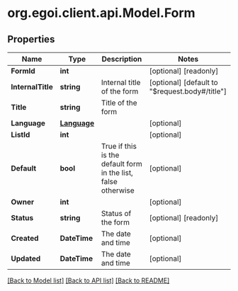 
# org.egoi.client.api.Model.Form

## Properties

Name | Type | Description | Notes
------------ | ------------- | ------------- | -------------
**FormId** | **int** |  | [optional] [readonly] 
**InternalTitle** | **string** | Internal title of the form | [optional] [default to "$request.body#/title"]
**Title** | **string** | Title of the form | 
**Language** | [**Language**](Language.md) |  | [optional] 
**ListId** | **int** |  | [optional] 
**Default** | **bool** | True if this is the default form in the list, false otherwise | [optional] 
**Owner** | **int** |  | [optional] 
**Status** | **string** | Status of the form | [optional] [readonly] 
**Created** | **DateTime** | The date and time | [optional] 
**Updated** | **DateTime** | The date and time | [optional] 

[[Back to Model list]](../README.md#documentation-for-models)
[[Back to API list]](../README.md#documentation-for-api-endpoints)
[[Back to README]](../README.md)

